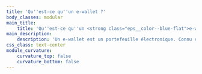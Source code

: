 ```yaml
---
title: 'Qu''est-ce qu''un e-wallet ?'
body_classes: modular
main_title:
    title: 'Qu''est-ce qu''un <strong class="eps__color--blue-flat">e-wallet ?</strong>'
main_description:
    description: 'Un e-wallet est un portefeuille électronique. Connu également sous le nom de porte-monnaie virtuel, c''est un stockage virtuel qui, à l''instar d''un compte bancaire sans en être un, va vous permettre de gérer des flux monétaires (entrées et sorties d''argent : paiements, transferts, remboursements...). Sécurisé et non plafonné, il a l''avantage de s''adapter à tout support connecté et de permettre des échanges instantanés de monnaie. Votre argent digitalisé vous suit partout.'
css_class: text-center
module_curvature:
    curvature_top: false
    curvature_bottom: false
---
```


